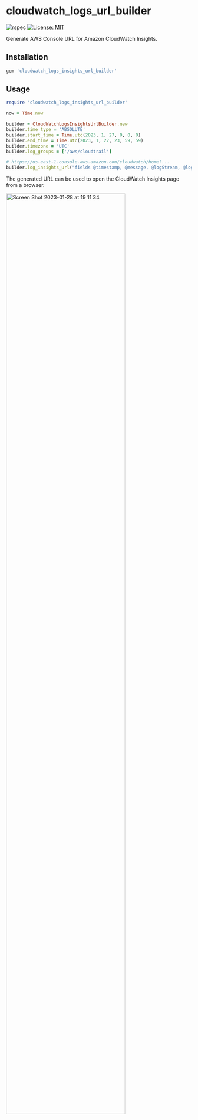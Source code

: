 # cloudwatch_logs_url_builder

![rspec](https://github.com/naomichi-y/cloudwatch_logs_insights_url_builder/actions/workflows/rspec.yml/badge.svg)
[![License: MIT](https://img.shields.io/badge/License-MIT-yellow.svg)](https://opensource.org/licenses/MIT)

Generate AWS Console URL for Amazon CloudWatch Insights.

## Installation

```ruby
gem 'cloudwatch_logs_insights_url_builder'
```

## Usage

```ruby
require 'cloudwatch_logs_insights_url_builder'

now = Time.now

builder = CloudWatchLogsInsightsUrlBuilder.new
builder.time_type = 'ABSOLUTE'
builder.start_time = Time.utc(2023, 1, 27, 0, 0, 0)
builder.end_time = Time.utc(2023, 1, 27, 23, 59, 59)
builder.timezone = 'UTC'
builder.log_groups = ['/aws/cloudtrail']

# https://us-east-1.console.aws.amazon.com/cloudwatch/home?...
builder.log_insights_url("fields @timestamp, @message, @logStream, @log\n| sort @timestamp desc\n| limit 2")
```
The generated URL can be used to open the CloudWatch Insights page from a browser.

<img width="80%" alt="Screen Shot 2023-01-28 at 19 11 34" src="https://user-images.githubusercontent.com/1632478/215260832-885365d6-7216-4ea7-9b4d-292787297f7d.png">

